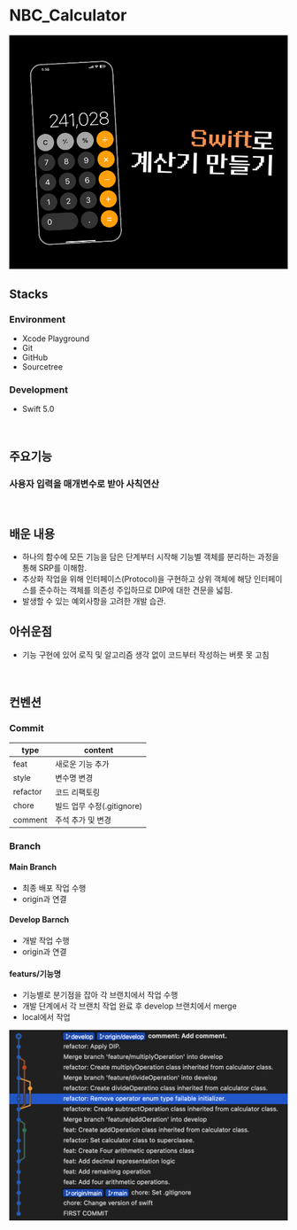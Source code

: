 # NBC_Calculator

![Thumbnail Image](/Image/thumbnailImage.png)

## Stacks

### Environment
- Xcode Playground
- Git 
- GitHub
- Sourcetree

### Development
- Swift 5.0

<br>

## 주요기능
### 사용자 입력을 매개변수로 받아 사칙연산

<br>

## 배운 내용
* 하나의 함수에 모든 기능을 담은 단계부터 시작해 기능별 객체를 분리하는 과정을 통해 SRP를 이해함.
* 추상화 작업을 위해 인터페이스(Protocol)을 구현하고 상위 객체에 해당 인터페이스를 준수하는 객체를 의존성 주입하므로 DIP에 대한 견문을 넓힘.
* 발생할 수 있는 예외사항을 고려한 개발 습관.

## 아쉬운점
* 기능 구현에 있어 로직 및 알고리즘 생각 없이 코드부터 작성하는 버릇 못 고침

<br>

## 컨벤션
### Commit 

|type|content|
|----|----|
|feat|새로운 기능 추가|
|style|변수명 변경|
|refactor|코드 리팩토링|
|chore|빌드 업무 수정(.gitignore)|
|comment|주석 추가 및 변경|

### Branch
#### Main Branch
* 최종 배포 작업 수행
* origin과 연결

#### Develop Barnch
* 개발 작업 수행
* origin과 연결

#### featurs/기능명
* 기능별로 분기점을 잡아 각 브랜치에서 작업 수행
* 개발 단계에서 각 브랜치 작업 완료 후 develop 브랜치에서 merge
* local에서 작업

![Thumbnail Image](/Image/branchConventionImage.png)